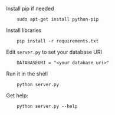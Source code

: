 

Install pip if needed

        sudo apt-get install python-pip

Install libraries

        pip install -r requirements.txt


Edit `server.py` to set your database URI

        DATABASEURI = "<your database uri>"


Run it in the shell


        python server.py

Get help:

        python server.py --help

      
